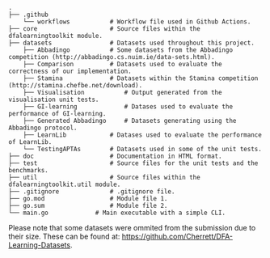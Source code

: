 	.
	├── .github
		└── workflows			# Workflow file used in Github Actions.
	├── core        			# Source files within the dfalearningtoolkit module.
	├── datasets    			# Datasets used throughout this project.
		├── Abbadingo   		# Some datasets from the Abbadingo competition (http://abbadingo.cs.nuim.ie/data-sets.html).
		├── Comparison    		# Datasets used to evaluate the correctness of our implementation.
		├── Stamina        		# Datasets within the Stamina competition (http://stamina.chefbe.net/download).
		├── Visualisation   		# Output generated from the visualisation unit tests. 
		├── GI-learning        		# Datases used to evaluate the performance of GI-learning.
		├── Generated Abbadingo		# Datasets generating using the Abbadingo protocol.
		├── LearnLib      		# Datases used to evaluate the performance of LearnLib.
		└── TestingAPTAs		# Datasets used in some of the unit tests. 
	├── doc        				# Documentation in HTML format.
	├── test        			# Source files for the unit tests and the benchmarks.
	├── util        			# Source files within the dfalearningtoolkit.util module.
	├── .gitignore				# .gitignore file.
	├── go.mod      			# Module file 1.
	├── go.sum      			# Module file 2.
	└── main.go				# Main executable with a simple CLI.

Please note that some datasets were ommited from the submission due to their size.
These can be found at: https://github.com/Cherrett/DFA-Learning-Datasets.
